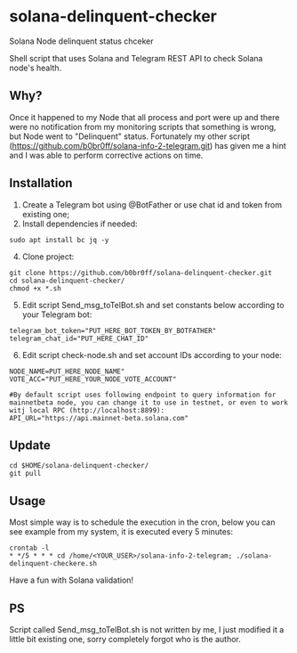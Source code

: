 # solana-delinquent-checker
Solana Node delinquent status chceker

Shell script that uses Solana and Telegram REST API to check Solana node's health.

## Why?
Once it happened to my Node that all process and port were up and there were no notification from my monitoring scripts that something is wrong, but Node went to "Delinquent" status. Fortunately my other script (https://github.com/b0br0ff/solana-info-2-telegram.git) has given me a hint and I was able to perform corrective actions on time. 

## Installation
1. Create a Telegram bot using @BotFather or use chat id and token from existing one;
2. Install dependencies if needed: 
```
sudo apt install bc jq -y
```
4. Clone project: 
```
git clone https://github.com/b0br0ff/solana-delinquent-checker.git
cd solana-delinquent-checker/
chmod +x *.sh
```
5. Edit script Send_msg_toTelBot.sh and set constants below according to your Telegram bot: 
```
telegram_bot_token="PUT_HERE_BOT_TOKEN_BY_BOTFATHER"
telegram_chat_id="PUT_HERE_CHAT_ID"
```

6. Edit script check-node.sh and set account IDs according to your node:
```
NODE_NAME=PUT_HERE_NODE_NAME"
VOTE_ACC="PUT_HERE_YOUR_NODE_VOTE_ACCOUNT"

#By default script uses following endpoint to query information for mainnetbeta node, you can change it to use in testnet, or even to work witj local RPC (http://localhost:8899):
API_URL="https://api.mainnet-beta.solana.com"
```

## Update
```
cd $HOME/solana-delinquent-checker/
git pull
```

## Usage
Most simple way is to schedule the execution in the cron, below you can see example from my system, it is executed every 5 minutes:

```
crontab -l
* */5 * * * cd /home/<YOUR_USER>/solana-info-2-telegram; ./solana-delinquent-checkere.sh
```

Have a fun with Solana validation!

## PS
Script called Send_msg_toTelBot.sh is not written by me, I just modified it a little bit existing one, sorry completely forgot who is the author.
